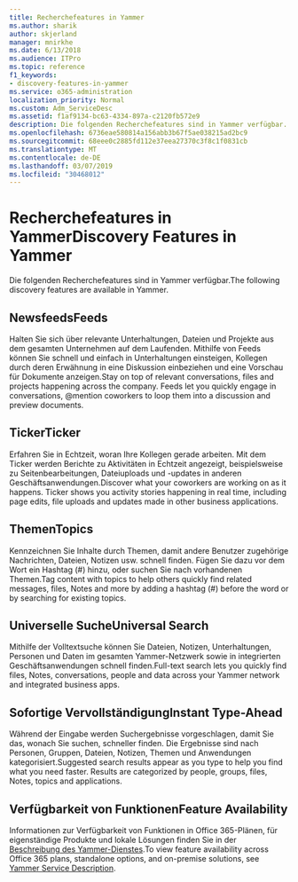 ```yaml
---
title: Recherchefeatures in Yammer
ms.author: sharik
author: skjerland
manager: mnirkhe
ms.date: 6/13/2018
ms.audience: ITPro
ms.topic: reference
f1_keywords:
- discovery-features-in-yammer
ms.service: o365-administration
localization_priority: Normal
ms.custom: Adm_ServiceDesc
ms.assetid: f1af9134-bc63-4334-897a-c2120fb572e9
description: Die folgenden Recherchefeatures sind in Yammer verfügbar.
ms.openlocfilehash: 6736eae580814a156abb3b67f5ae038215ad2bc9
ms.sourcegitcommit: 68eee0c2885fd112e37eea27370c3f8c1f0831cb
ms.translationtype: MT
ms.contentlocale: de-DE
ms.lasthandoff: 03/07/2019
ms.locfileid: "30468012"
---
```

# <a name="discovery-features-in-yammer"></a><span data-ttu-id="bd6d0-103">Recherchefeatures in Yammer</span><span class="sxs-lookup"><span data-stu-id="bd6d0-103">Discovery Features in Yammer</span></span>

<span data-ttu-id="bd6d0-104">Die folgenden Recherchefeatures sind in Yammer verfügbar.</span><span class="sxs-lookup"><span data-stu-id="bd6d0-104">The following discovery features are available in Yammer.</span></span>
  
## <a name="feeds"></a><span data-ttu-id="bd6d0-105">Newsfeeds</span><span class="sxs-lookup"><span data-stu-id="bd6d0-105">Feeds</span></span>
<span data-ttu-id="bd6d0-106"><a name="bkmk_Feeds"> </a></span><span class="sxs-lookup"><span data-stu-id="bd6d0-106"></span></span>

<span data-ttu-id="bd6d0-p101">Halten Sie sich über relevante Unterhaltungen, Dateien und Projekte aus dem gesamten Unternehmen auf dem Laufenden. Mithilfe von Feeds können Sie schnell und einfach in Unterhaltungen einsteigen, Kollegen durch deren Erwähnung in eine Diskussion einbeziehen und eine Vorschau für Dokumente anzeigen.</span><span class="sxs-lookup"><span data-stu-id="bd6d0-p101">Stay on top of relevant conversations, files and projects happening across the company. Feeds let you quickly engage in conversations, @mention coworkers to loop them into a discussion and preview documents.</span></span>
  
## <a name="ticker"></a><span data-ttu-id="bd6d0-109">Ticker</span><span class="sxs-lookup"><span data-stu-id="bd6d0-109">Ticker</span></span>
<span data-ttu-id="bd6d0-110"><a name="bkmk_Ticker"> </a></span><span class="sxs-lookup"><span data-stu-id="bd6d0-110"></span></span>

<span data-ttu-id="bd6d0-p102">Erfahren Sie in Echtzeit, woran Ihre Kollegen gerade arbeiten. Mit dem Ticker werden Berichte zu Aktivitäten in Echtzeit angezeigt, beispielsweise zu Seitenbearbeitungen, Dateiuploads und -updates in anderen Geschäftsanwendungen.</span><span class="sxs-lookup"><span data-stu-id="bd6d0-p102">Discover what your coworkers are working on as it happens. Ticker shows you activity stories happening in real time, including page edits, file uploads and updates made in other business applications.</span></span>
  
## <a name="topics"></a><span data-ttu-id="bd6d0-113">Themen</span><span class="sxs-lookup"><span data-stu-id="bd6d0-113">Topics</span></span>
<span data-ttu-id="bd6d0-114"><a name="bkmk_Topics"> </a></span><span class="sxs-lookup"><span data-stu-id="bd6d0-114"></span></span>

<span data-ttu-id="bd6d0-115">Kennzeichnen Sie Inhalte durch Themen, damit andere Benutzer zugehörige Nachrichten, Dateien, Notizen usw. schnell finden. Fügen Sie dazu vor dem Wort ein Hashtag (#) hinzu, oder suchen Sie nach vorhandenen Themen.</span><span class="sxs-lookup"><span data-stu-id="bd6d0-115">Tag content with topics to help others quickly find related messages, files, Notes and more by adding a hashtag (#) before the word or by searching for existing topics.</span></span>
  
## <a name="universal-search"></a><span data-ttu-id="bd6d0-116">Universelle Suche</span><span class="sxs-lookup"><span data-stu-id="bd6d0-116">Universal Search</span></span>
<span data-ttu-id="bd6d0-117"><a name="bkmk_UniversalSearch"> </a></span><span class="sxs-lookup"><span data-stu-id="bd6d0-117"></span></span>

<span data-ttu-id="bd6d0-118">Mithilfe der Volltextsuche können Sie Dateien, Notizen, Unterhaltungen, Personen und Daten im gesamten Yammer-Netzwerk sowie in integrierten Geschäftsanwendungen schnell finden.</span><span class="sxs-lookup"><span data-stu-id="bd6d0-118">Full-text search lets you quickly find files, Notes, conversations, people and data across your Yammer network and integrated business apps.</span></span>
  
## <a name="instant-type-ahead"></a><span data-ttu-id="bd6d0-119">Sofortige Vervollständigung</span><span class="sxs-lookup"><span data-stu-id="bd6d0-119">Instant Type-Ahead</span></span>
<span data-ttu-id="bd6d0-120"><a name="bkmk_InstantTypeAhead"> </a></span><span class="sxs-lookup"><span data-stu-id="bd6d0-120"></span></span>

<span data-ttu-id="bd6d0-p103">Während der Eingabe werden Suchergebnisse vorgeschlagen, damit Sie das, wonach Sie suchen, schneller finden. Die Ergebnisse sind nach Personen, Gruppen, Dateien, Notizen, Themen und Anwendungen kategorisiert.</span><span class="sxs-lookup"><span data-stu-id="bd6d0-p103">Suggested search results appear as you type to help you find what you need faster. Results are categorized by people, groups, files, Notes, topics and applications.</span></span>
  
## <a name="feature-availability"></a><span data-ttu-id="bd6d0-123">Verfügbarkeit von Funktionen</span><span class="sxs-lookup"><span data-stu-id="bd6d0-123">Feature Availability</span></span>
<span data-ttu-id="bd6d0-124"><a name="bkmk_InstantTypeAhead"> </a></span><span class="sxs-lookup"><span data-stu-id="bd6d0-124"></span></span>

<span data-ttu-id="bd6d0-125">Informationen zur Verfügbarkeit von Funktionen in Office 365-Plänen, für eigenständige Produkte und lokale Lösungen finden Sie in der [Beschreibung des Yammer-Dienstes](yammer-service-description.md).</span><span class="sxs-lookup"><span data-stu-id="bd6d0-125">To view feature availability across Office 365 plans, standalone options, and on-premise solutions, see [Yammer Service Description](yammer-service-description.md).</span></span>
  
  
